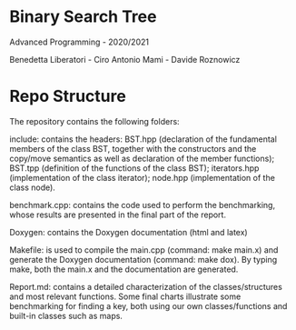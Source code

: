 # Binary Search Tree

Advanced Programming - 2020/2021

Benedetta Liberatori - Ciro Antonio Mami - Davide Roznowicz


# Repo Structure

The repository contains the following folders:

include: contains the headers: BST.hpp (declaration of the fundamental members of the class BST, together with the constructors and the copy/move semantics as well as declaration of the member functions); BST.tpp (definition of the functions of the class BST); iterators.hpp (implementation of the class iterator); node.hpp (implementation of the class node).

benchmark.cpp: contains the code used to perform the benchmarking, whose results are presented in the final part of the report.

Doxygen: contains the Doxygen documentation (html and latex)

Makefile: is used to compile the main.cpp (command: make main.x) and generate the Doxygen documentation (command: make dox). By typing make, both the main.x and the documentation are generated.

Report.md: contains a detailed characterization of the classes/structures and most relevant functions. Some final charts illustrate some benchmarking for finding a key, both using our own classes/functions and built-in classes such as maps.
